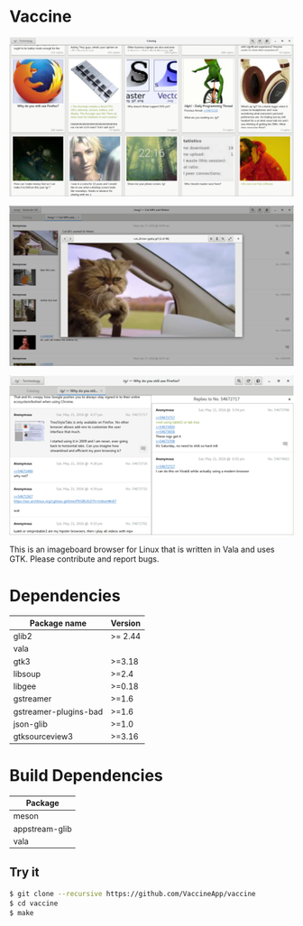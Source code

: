 Vaccine
=======

![Catalog](res/vaccine-catalog.png)

![Media View](res/vaccine-mediaview.png)

![Panel View](res/vaccine-panelview.png)

This is an imageboard browser for Linux that is written in Vala and uses GTK.
Please contribute and report bugs.

# Dependencies
| Package name             | Version  |
|--------------------------|----------|
| glib2                    | >= 2.44  |
| vala                     |          |
| gtk3                     | >=3.18   |
| libsoup                  | >=2.4    |
| libgee                   | >=0.18   |
| gstreamer                | >=1.6    |
| gstreamer-plugins-bad    | >=1.6    |
| json-glib                | >=1.0    |
| gtksourceview3           | >=3.16   |

# Build Dependencies
| Package          |
|------------------|
| meson            |
| appstream-glib   |
| vala             |

Try it
---
```Bash
$ git clone --recursive https://github.com/VaccineApp/vaccine
$ cd vaccine
$ make
```
